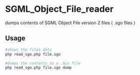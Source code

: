 # SGML_Object_File_reader
dumps contents of SGML Object File version 2 files ( .sgo files )

## Usage 
```bash
#shows the files data
php read_sgo.php file.sgo

#dumps the contents to a .bin file
php read_sgo.php file.sgo dump
```

